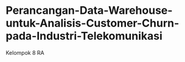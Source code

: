 # Perancangan-Data-Warehouse-untuk-Analisis-Customer-Churn-pada-Industri-Telekomunikasi
Kelompok 8 RA
